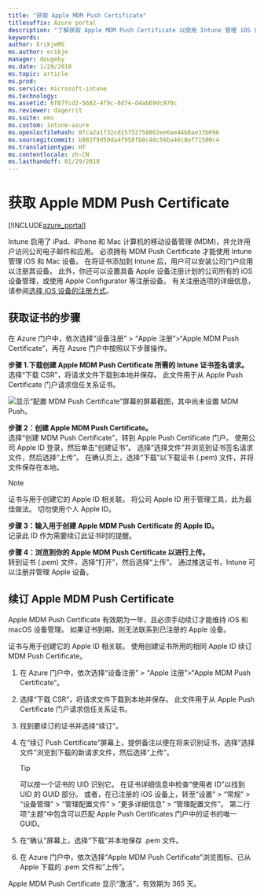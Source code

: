 ```yaml
---
title: "获取 Apple MDM Push Certificate"
titlesuffix: Azure portal
description: "了解获取 Apple MDM Push Certificate 以使用 Intune 管理 iOS 设备的步骤。"
keywords: 
author: ErikjeMS
ms.author: erikje
manager: dougeby
ms.date: 1/29/2018
ms.topic: article
ms.prod: 
ms.service: microsoft-intune
ms.technology: 
ms.assetid: 6f67fcd2-5682-4f9c-8d74-d4ab69dc978c
ms.reviewer: dagerrit
ms.suite: ems
ms.custom: intune-azure
ms.openlocfilehash: 8fca2a1f32cd15752758802ee6ae44b8ae33b696
ms.sourcegitcommit: b982f9d50da4f958fb0c48c56ba46c8ef71500c4
ms.translationtype: HT
ms.contentlocale: zh-CN
ms.lasthandoff: 01/29/2018
---
```

# <a name="get-an-apple-mdm-push-certificate"></a>获取 Apple MDM Push Certificate

[!INCLUDE[azure_portal](./includes/azure_portal.md)]

Intune 启用了 iPad、iPhone 和 Mac 计算机的移动设备管理 (MDM)，并允许用户访问公司电子邮件和应用。 必须拥有 MDM Push Certificate 才能使用 Intune 管理 iOS 和 Mac 设备。 在将证书添加到 Intune 后，用户可以安装公司门户应用以注册其设备。 此外，你还可以设置具备 Apple 设备注册计划的公司所有的 iOS 设备管理，或使用 Apple Configurator 等注册设备。 有关注册选项的详细信息，请参阅[选择 iOS 设备的注册方式](enrollment-method-choose-ios.md)。

## <a name="steps-to-get-your-certificate"></a>获取证书的步骤
在 Azure 门户中，依次选择“设备注册” > “Apple 注册”>“Apple MDM Push Certificate”，再在 Azure 门户中按照以下步骤操作。

**步骤 1.下载创建 Apple MDM Push Certificate 所需的 Intune 证书签名请求。**<br>
选择“下载 CSR”，将请求文件下载到本地并保存。 此文件用于从 Apple Push Certificate 门户请求信任关系证书。

  ![显示“配置 MDM Push Certificate”屏幕的屏幕截图，其中尚未设置 MDM Push。](./media/create-mdm-push-certificate.png)

**步骤 2：创建 Apple MDM Push Certificate。**<br>
选择“创建 MDM Push Certificate”，转到 Apple Push Certificate 门户。 使用公司 Apple ID 登录，然后单击“创建证书”。 选择“选择文件”并浏览到证书签名请求文件，然后选择“上传”。 在确认页上，选择“下载”以下载证书 (.pem) 文件，并将文件保存在本地。

> [!NOTE]
> 证书与用于创建它的 Apple ID 相关联。 将公司 Apple ID 用于管理工具，此为最佳做法。 切勿使用个人 Apple ID。

**步骤 3：输入用于创建 Apple MDM Push Certificate 的 Apple ID。**<br>
记录此 ID 作为需要续订此证书时的提醒。

**步骤 4：浏览到你的 Apple MDM Push Certificate 以进行上传。**<br>
转到证书 (.pem) 文件，选择“打开”，然后选择“上传”。 通过推送证书，Intune 可以注册并管理 Apple 设备。

## <a name="renew-apple-mdm-push-certificate"></a>续订 Apple MDM Push Certificate
Apple MDM Push Certificate 有效期为一年，且必须手动续订才能维持 iOS 和 macOS 设备管理。 如果证书到期，则无法联系到已注册的 Apple 设备。

证书与用于创建它的 Apple ID 相关联。 使用创建证书所用的相同 Apple ID 续订 MDM Push Certificate。

1. 在 Azure 门户中，依次选择“设备注册” > “Apple 注册”>“Apple MDM Push Certificate”。
2. 选择“下载 CSR”，将请求文件下载到本地并保存。 此文件用于从 Apple Push Certificate 门户请求信任关系证书。
3. 找到要续订的证书并选择“续订”。
4. 在“续订 Push Certificate”屏幕上，提供备注以便在将来识别证书，选择“选择文件”浏览到下载的新请求文件，然后选择“上传”。
   > [!TIP]
   > 可以按一个证书的 UID 识别它。 在证书详细信息中检查“使用者 ID”以找到 UID 的 GUID 部分。 或者，在已注册的 iOS 设备上，转至“设置” > “常规” > “设备管理” > “管理配置文件” > “更多详细信息” > “管理配置文件”。 第二行项“主题”中包含可以匹配 Apple Push Certificates 门户中的证书的唯一 GUID。
 
6. 在“确认”屏幕上，选择“下载”并本地保存 .pem 文件。
7. 在 Azure 门户中，依次选择“Apple MDM Push Certificate”浏览图标、已从 Apple 下载的 .pem 文件和“上传”。

Apple MDM Push Certificate 显示“激活”，有效期为 365 天。
